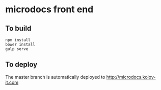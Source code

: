 # microdocs front end

## To build

    npm install
    bower install
    gulp serve
    
## To deploy

The master branch is automatically deployed to http://microdocs.kolov-it.com
